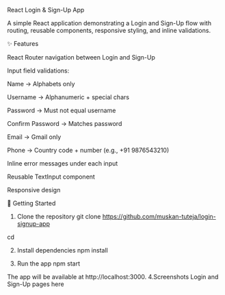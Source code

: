 React Login & Sign-Up App

A simple React application demonstrating a Login and Sign-Up flow with routing, reusable components, responsive styling, and inline validations.

✨ Features

React Router navigation between Login and Sign-Up

Input field validations:

Name → Alphabets only

Username → Alphanumeric + special chars

Password → Must not equal username

Confirm Password → Matches password

Email → Gmail only

Phone → Country code + number (e.g., +91 9876543210)

Inline error messages under each input

Reusable TextInput component

Responsive design

🚀 Getting Started
1. Clone the repository
git clone <https://github.com/muskan-tuteja/login-signup-app>

cd <login-signup-app>

2. Install dependencies
npm install

3. Run the app
npm start


The app will be available at http://localhost:3000.
4.Screenshots
Login and Sign-Up pages here


